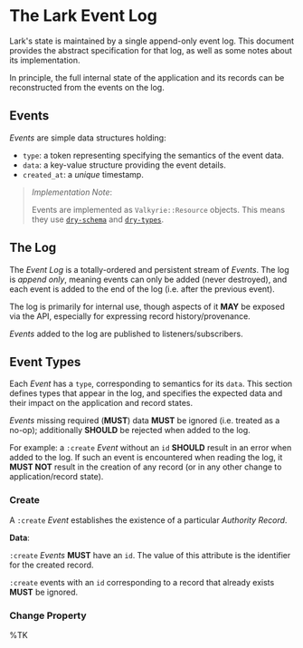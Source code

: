 # The Lark Event Log

Lark's state is maintained by a single append-only event log. This document
provides the abstract specification for that log, as well as some notes about
its implementation.

In principle, the full internal state of the application and its records can be
reconstructed from the events on the log.

## Events

_Events_ are simple data structures holding:

  - `type`: a token representing specifying the semantics of the event data.
  - `data`: a key-value structure providing the event details.
  - `created_at`: a *unique* timestamp.

> _Implementation Note_:
>
> Events are implemented as `Valkyrie::Resource` objects. This means they use
> [`dry-schema`][dry-schema] and [`dry-types`][dry-types].

## The Log

The _Event Log_ is a totally-ordered and persistent stream of _Events_. The log
is _append only_, meaning events can only be added (never destroyed), and each
event is added to the end of the log (i.e. after the previous event).

The log is primarily for internal use, though aspects of it __MAY__ be exposed
via the API, especially for expressing record history/provenance.

_Events_ added to the log are published to listeners/subscribers.

## Event Types

Each _Event_ has a `type`, corresponding to semantics for its `data`. This
section defines types that appear in the log, and specifies the expected data
and their impact on the application and record states.

_Events_ missing required (__MUST__) data __MUST__ be ignored (i.e. treated as a
no-op); additionally __SHOULD__ be rejected when added to the log.

For example: a `:create` *Event* without an `id` **SHOULD** result in an error
when added to the log. If such an event is encountered when reading the log, it
__MUST NOT__ result in the creation of any record (or in any other change to
application/record state).

### Create

A `:create` _Event_ establishes the existence of a particular _Authority
Record_.

__Data__:

`:create` _Events_ __MUST__ have an `id`. The value of this attribute is the
identifier for the created record.

`:create` events with an `id` corresponding to a record that already exists
__MUST__ be ignored.

### Change Property

%TK

[dry-schema]: https://dry-rb.org/gems/dry-schema/
[dry-types]: https://dry-rb.org/gems/dry-types/
